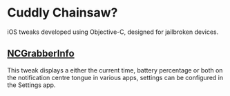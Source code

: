 # Cuddly Chainsaw?
iOS tweaks developed using Objective-C, designed for jailbroken devices.  

## [NCGrabberInfo](https://github.com/antiquebeta/cuddly-chainsaw/blob/master/tweaks/ncgrabberinfo)
This tweak displays a either the current time, battery percentage or both on the notification centre tongue in various apps, settings can be configured in the Settings app.
